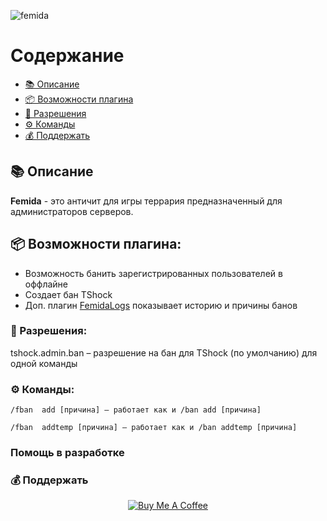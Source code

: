![femida](https://user-images.githubusercontent.com/85753549/161287353-353808a0-9c40-4255-8097-5592cbb29101.png)





# Содержание
* [📚 Описание](https://github.com/TerraSNG/Femida/blob/main/README.md#-%D0%BE%D0%BF%D0%B8%D1%81%D0%B0%D0%BD%D0%B8%D0%B5)
* [📦 Возможности плагина](https://github.com/TerraSNG/Femida/blob/main/README.md#-%D0%B2%D0%BE%D0%B7%D0%BC%D0%BE%D0%B6%D0%BD%D0%BE%D1%81%D1%82%D0%B8-%D0%BF%D0%BB%D0%B0%D0%B3%D0%B8%D0%BD%D0%B0)
* [🔐 Разрешения](https://github.com/TerraSNG/Femida/blob/main/README.md#-%D1%80%D0%B0%D0%B7%D1%80%D0%B5%D1%88%D0%B5%D0%BD%D0%B8%D1%8F)
* [⚙ Команды](https://github.com/TerraSNG/Femida/blob/main/README.md#-%D0%BA%D0%BE%D0%BC%D0%B0%D0%BD%D0%B4%D1%8B)
* [💰 Поддержать](https://github.com/TerraSNG/Femida/blob/main/README.md#-%D0%BF%D0%BE%D0%B4%D0%B4%D0%B5%D1%80%D0%B6%D0%B0%D1%82%D1%8C)


## 📚 Описание

**Femida** - это античит для игры террария предназначенный для администраторов серверов.

## 📦 Возможности плагина:

- Возможность банить зарегистрированных пользователей в оффлайне
- Создает бан TShock
- Доп. плагин [FemidaLogs](https://github.com/TerraSNG/Femida/tree/main/FemidaLogs/BanDisplayer) показывает историю и причины банов

### 🔐 Разрешения:

tshock.admin.ban – разрешение на бан для TShock (по умолчанию) для одной команды

### ⚙ Команды:

`/fban  add [причина] – работает как и /ban add [причина]`

`/fban  addtemp [причина] – работает как и /ban addtemp [причина]`

### Помощь в разработке

### 💰 Поддержать

<p align="center">
<a href="https://www.buymeacoffee.com/TerrariaSNG"><img title="Buy Me A Coffee" src="https://miro.medium.com/max/1400/1*QCQqlZr6doDP-cszzpaSpw.png"></a>
  

